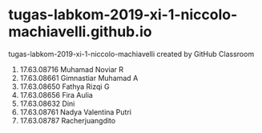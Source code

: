 # tugas-labkom-2019-xi-1-niccolo-machiavelli.github.io
tugas-labkom-2019-xi-1-niccolo-machiavelli created by GitHub Classroom
1. 17.63.08716 Muhamad Noviar R
2. 17.63.08661 Gimnastiar Muhamad A
3. 17.63.08650 Fathya Rizqi G
4. 17.63.08656 Fira Aulia
5. 17.63.08632 Dini
6. 17.63.08761 Nadya Valentina Putri
7. 17.63.08787 Racherjuangdito
